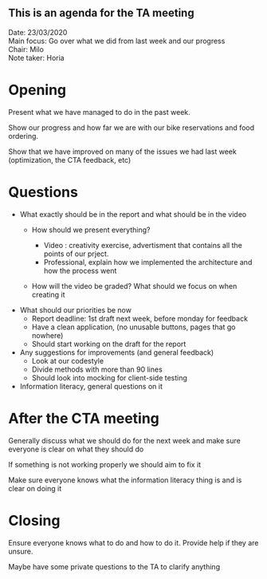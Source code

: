 This is an agenda for the TA meeting
---

Date:           23/03/2020\
Main focus:     Go over what we did from last week and our progress\
Chair:          Milo\
Note taker:     Horia

# Opening
Present what we have managed to do in the past week.

Show our progress and how far we are with our bike reservations and food ordering. 

Show that we have improved on many of the issues we had last week (optimization, the CTA feedback, etc)

# Questions

 - What exactly should be in the report and what should be in the video
    - How should we present everything?
        - Video : creativity exercise, advertisment that contains all the points of our prject.
        - Professional, explain how we implemented the architecture and how the process went

    - How will the video be graded? What should we focus on when creating it
 - What should our priorities be now
    - Report deadline: 1st draft next week, before monday for feedback
    - Have a clean application, (no unusable buttons, pages that go nowhere)
    - Should start working on the draft for the report
 - Any suggestions for improvements (and general feedback)
    - Look at our codestyle
    -  Divide methods with more than 90 lines
    - Should look into mocking for client-side testing
 - Information literacy, general questions on it

# After the CTA meeting
Generally discuss what we should do for the next week and make sure everyone is clear on what they should do

If something is not working properly we should aim to fix it

Make sure everyone knows what the information literacy thing is and is clear on doing it


# Closing
Ensure everyone knows what to do and how to do it. Provide help if they are unsure.

Maybe have some private questions to the TA to clarify anything
